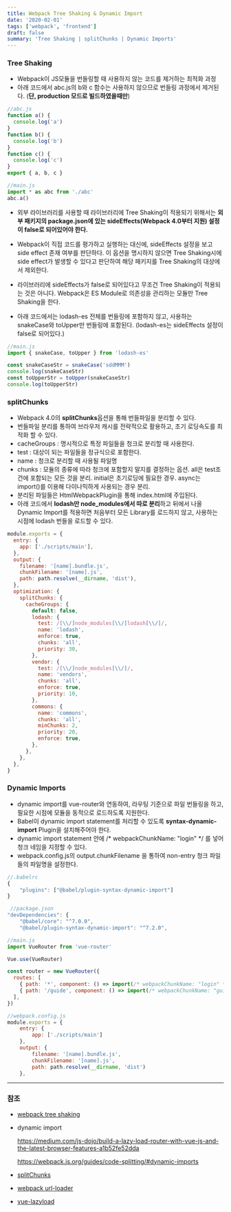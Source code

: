 ```yaml
---
title: Webpack Tree Shaking & Dynamic Import
date: '2020-02-01'
tags: ['webpack', 'frontend']
draft: false
summary: 'Tree Shaking | splitChunks | Dynamic Imports'
---
```


### Tree Shaking

- Webpack이 JS모듈을 번들링할 때 사용하지 않는 코드를 제거하는 최적화 과정
- 아래 코드에서 abc.js의 b와 c 함수는 사용하지 않으므로 번들링 과정에서 제거된다. (**단, production 모드로 빌드하였을때만**)

```js
//abc.js
function a() {
  console.log('a')
}
function b() {
  console.log('b')
}
function c() {
  console.log('c')
}
export { a, b, c }

//main.js
import * as abc from './abc'
abc.a()
```

- 외부 라이브러리를 사용할 때 라이브러리에 Tree Shaking이 적용되기 위해서는 **외부 패키지의 package.json에 있는 sideEffects(Webpack 4.0부터 지원) 설정이 false로 되어있어야 한다.**

- Webpack이 직접 코드를 평가하고 실행하는 대신에, sideEffects 설정을 보고 side effect 존재 여부를 판단하다. 이 옵션을 명시하지 않으면 Tree Shaking시에 side effect가 발생할 수 있다고 판단하여 해당 패키지를 Tree Shaking의 대상에서 제외한다.

- 라이브러리에 sideEffects가 false로 되어있다고 무조건 Tree Shaking이 적용되는 것은 아니다. Webpack은 ES Module로 의존성을 관리하는 모듈만 Tree Shaking을 한다.

- 아래 코드에서는 lodash-es 전체를 번들링에 포함하지 않고, 사용하는 snakeCase와 toUpper만 번들링에 포함된다. (lodash-es는 sideEffects 설정이 false로 되어있다.)

```js
//main.js
import { snakeCase, toUpper } from 'lodash-es'

const snakeCaseStr = snakeCase('sddMMM')
console.log(snakeCaseStr)
const toUpperStr = toUpper(snakeCaseStr)
console.log(toUpperStr)
```

### splitChunks

- Webpack 4.0의 **splitChunks**옵션을 통해 번들파일을 분리할 수 있다.
- 번들파일 분리를 통하여 브라우저 캐시를 전략적으로 활용하고, 초기 로딩속도를 최적화 할 수 있다.
- cacheGroups : 명시적으로 특정 파일들을 청크로 분리할 때 사용한다.
- test : 대상이 되는 파일들을 정규식으로 포함한다.
- name : 청크로 분리할 때 사용될 파일명
- chunks : 모듈의 종류에 따라 청크에 포함할지 말지를 결정하는 옵션. all은 test조건에 포함되는 모든 것을 분리. initial은 초기로딩에 필요한 경우. async는 import()를 이용해 다이나믹하게 사용되는 경우 분리.
- 분리된 파일들은 HtmlWebpackPlugin을 통해 index.html에 주입된다.
- 아래 코드에서 **lodash만 node_modules에서 따로 분리**하고 뒤에서 나올 Dynamic Import를 적용하면 처음부터 모든 Library를 로드하지 않고, 사용하는 시점에 lodash 번들을 로드할 수 있다.

```js
module.exports = {
  entry: {
    app: ['./scripts/main'],
  },
  output: {
    filename: '[name].bundle.js',
    chunkFilename: '[name].js',
    path: path.resolve(__dirname, 'dist'),
  },
  optimization: {
    splitChunks: {
      cacheGroups: {
        default: false,
        lodash: {
          test: /[\\/]node_modules[\\/]lodash[\\/]/,
          name: 'lodash',
          enforce: true,
          chunks: 'all',
          priority: 30,
        },
        vendor: {
          test: /[\\/]node_modules[\\/]/,
          name: 'vendors',
          chunks: 'all',
          enforce: true,
          priority: 10,
        },
        commons: {
          name: 'commons',
          chunks: 'all',
          minChunks: 2,
          priority: 20,
          enforce: true,
        },
      },
    },
  },
}
```

### Dynamic Imports

- dynamic import를 vue-router와 연동하여, 라우팅 기준으로 파일 번들링을 하고, 필요한 시점에 모듈을 동적으로 로드하도록 지원한다.
- Babel이 dynamic import statement를 처리할 수 있도록 **syntax-dynamic-import** Plugin을 설치해주어야 한다.
- dynamic import statement 안에 /\* webpackChunkName: "login" \*/ 를 넣어 청크 네임을 지정할 수 있다.
- webpack.config.js의 output.chunkFilename 을 통하여 non-entry 청크 파일들의 파일명을 설정한다.

```js
//.babelrc
{
    "plugins": ["@babel/plugin-syntax-dynamic-import"]
}
```

```js
 //package.json
"devDependencies": {
    "@babel/core": "^7.0.0",
    "@babel/plugin-syntax-dynamic-import": "^7.2.0",
```

```js
//main.js
import VueRouter from 'vue-router'

Vue.use(VueRouter)

const router = new VueRouter({
  routes: [
    { path: '*', component: () => import(/* webpackChunkName: "login" */ './pages/login') },
    { path: '/guide', component: () => import(/* webpackChunkName: "guide" */ './pages/guide') },
  ],
})
```

```js
//webpack.config.js
module.exports = {
    entry: {
        app: ['./scripts/main']
    },
    output: {
        filename: '[name].bundle.js',
        chunkFilename: '[name].js',
        path: path.resolve(__dirname, 'dist')
    },
```

---

### 참조

- [webpack tree shaking](https://webpack.js.org/guides/tree-shaking)

- dynamic import

  https://medium.com/js-dojo/build-a-lazy-load-router-with-vue-js-and-the-latest-browser-features-a1b52fe52dda

  https://webpack.js.org/guides/code-splitting/#dynamic-imports

- [splitChunks](https://webpack.js.org/plugins/split-chunks-plugin/#select-chunks)
- [webpack url-loader](http://jeonghwan-kim.github.io/js/2017/05/22/webpack-file-loader.html)
- [vue-lazyload](https://github.com/hilongjw/vue-lazyload#readme)
